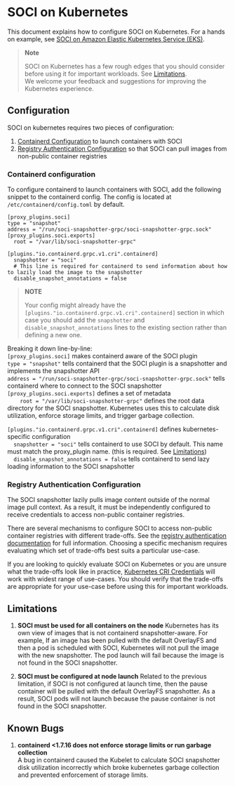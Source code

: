 # SOCI on Kubernetes

This document explains how to configure SOCI on Kubernetes. For a hands on example, see [SOCI on Amazon Elastic Kubernetes Service (EKS)](./eks.md).

> **Note**
>
> SOCI on Kubernetes has a few rough edges that you should consider before
> using it for important workloads. See [Limitations](#limitations).  
> We welcome your feedback and suggestions for improving the Kubernetes experience.

## Configuration

SOCI on kubernetes requires two pieces of configuration:
1) [Containerd Configuration](#containerd-configuration) to launch containers with SOCI
2) [Registry Authentication Configuration](#registry-authentication-configuration) so that SOCI can pull images from non-public container registries

### Containerd configuration

To configure containerd to launch containers with SOCI, add the following snippet to the containerd config. The config is located at `/etc/containerd/config.toml` by default. 

```
[proxy_plugins.soci]
type = "snapshot"
address = "/run/soci-snapshotter-grpc/soci-snapshotter-grpc.sock"
[proxy_plugins.soci.exports]
  root = "/var/lib/soci-snapshotter-grpc"

[plugins."io.containerd.grpc.v1.cri".containerd]
  snapshotter = "soci"
  # This line is required for containerd to send information about how to lazily load the image to the snapshotter
  disable_snapshot_annotations = false
```

> **NOTE**
>
> Your config might already have the 
> `[plugins."io.containerd.grpc.v1.cri".containerd]` section in which case you should add the `snapshotter` and `disable_snapshot_annotations` lines to the existing section rather than defining a new one.

Breaking it down line-by-line:  
`[proxy_plugins.soci]` makes containerd aware of the SOCI plugin  
`type = "snapshot"` tells containerd that the SOCI plugin is a snapshotter and implements the snapshotter API  
`address = "/run/soci-snapshotter-grpc/soci-snapshotter-grpc.sock"` tells containerd where to connect to the SOCI snapshotter 
`[proxy_plugins.soci.exports]` defines a set of metadata  
`    root = "/var/lib/soci-snapshotter-grpc"` defines the root data directory for the SOCI snapshotter. Kubernetes uses this to calculate disk utilization, enforce storage limits, and trigger garbage collection.

`[plugins."io.containerd.grpc.v1.cri".containerd]` defines kubernetes-specific configuration  
`  snapshotter = "soci"` tells containerd to use SOCI by default. This name must match the proxy_plugin name. (this is required. See [Limitations](#limitations))  
`  disable_snapshot_annotations = false` tells containerd to send lazy loading information to the SOCI snapshotter  

### Registry Authentication Configuration

The SOCI snapshotter lazily pulls image content outside of the normal image pull context. As a result, it must be independently configured to receive credentials to access non-public container registries.

There are several mechanisms to configure SOCI to access non-public container registries with different trade-offs. See the [registry authentication documentation](./registry-authentication.md) for full information. Choosing a specific mechanism requires evaluating which set of trade-offs best suits a particular use-case.

If you are looking to quickly evaluate SOCI on Kubernetes or you are unsure what the trade-offs look like in practice, [Kubernetes CRI Credentials](./registry-authentication.md#kubernetes-cri-credentials) will work with widest range of use-cases. You should verify that the trade-offs are appropriate for your use-case before using this for important workloads.

## Limitations

1. **SOCI must be used for all containers on the node**
    Kubernetes has its own view of images that is not containerd snapshotter-aware. For example, If an image has been pulled with the default OverlayFS and then a pod is scheduled with SOCI, Kubernetes will not pull the image with the new snapshotter. The pod launch will fail because the image is not found in the SOCI snapshotter.
    
1. **SOCI must be configured at node launch**
    Related to the previous limitation, if SOCI is not configured at launch time, then the pause container will be pulled with the default OverlayFS snapshotter. As a result, SOCI pods will not launch because the pause container is not found in the SOCI snapshotter.

## Known Bugs

1. **containerd <1.7.16 does not enforce storage limits or run garbage collection**  
    A bug in containerd caused the Kubelet to calculate SOCI snapshotter disk utilization incorrectly which broke kubernetes garbage collection and prevented enforcement of storage limits.


